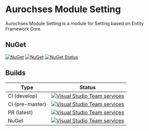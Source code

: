 # Aurochses Module Setting

Aurochses Module Setting is a module for Setting based on Entity Framework Core.

## NuGet

[![NuGet](https://img.shields.io/nuget/v/Aurochses.Module.Setting.svg?style=flat-square)](https://www.nuget.org/packages/Aurochses.Module.Setting)
[![NuGet](https://img.shields.io/nuget/dt/Aurochses.Module.Setting.svg?style=flat-square)](https://www.nuget.org/packages/Aurochses.Module.Setting)
[![NuGet Status](http://nugetstatus.com/Aurochses.Module.Setting.png)](http://nugetstatus.com/packages/Aurochses.Module.Setting)

## Builds

Type            | Status 
----------------|--------
CI (develop)    | [![Visual Studio Team services](https://img.shields.io/vso/build/aurochses/784be346-9d3f-458f-95d8-5f1a8b5e1227/338.svg?style=flat-square)](https://aurochses.visualstudio.com/Aurochses.CSharp/_build/index?definitionId=338)
CI (pre-master) | [![Visual Studio Team services](https://img.shields.io/vso/build/aurochses/784be346-9d3f-458f-95d8-5f1a8b5e1227/339.svg?style=flat-square)](https://aurochses.visualstudio.com/Aurochses.CSharp/_build/index?definitionId=339)
PR (latest)     | [![Visual Studio Team services](https://img.shields.io/vso/build/aurochses/784be346-9d3f-458f-95d8-5f1a8b5e1227/340.svg?style=flat-square)](https://aurochses.visualstudio.com/Aurochses.CSharp/_build/index?definitionId=340)
NuGet           | [![Visual Studio Team services](https://img.shields.io/vso/build/aurochses/784be346-9d3f-458f-95d8-5f1a8b5e1227/341.svg?style=flat-square)](https://aurochses.visualstudio.com/Aurochses.CSharp/_build/index?definitionId=341)